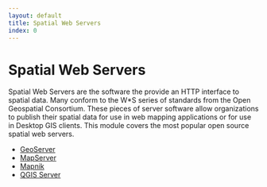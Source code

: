 ```yaml
---
layout: default
title: Spatial Web Servers 
index: 0
---
```


Spatial Web Servers
===================

Spatial Web Servers are the software the provide an HTTP interface to spatial data. Many conform to the W*S series of standards from the Open Geospatial Consortium. These pieces of server software allow organizations to publish their spatial data for use in web mapping applications or for use in Desktop GIS clients. This module covers the most popular open source spatial web servers.

* <a href='{{ site.baseurl }}/modules/spatial_web/geoserver.html'>GeoServer</a> 
* <a href='{{ site.baseurl }}/modules/spatial_web/mapserver.html'>MapServer</a> 
* <a href='{{ site.baseurl }}/modules/spatial_web/mapnik.html'>Mapnik</a> 
* <a href='{{ site.baseurl }}/modules/spatial_web/qgis-server.html'>QGIS Server</a> 
